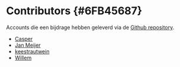 # Contributors {#6FB45687}
Accounts die een bijdrage hebben geleverd via de <a href='https://github.com/dataoverheid/dcat-ap-donl' target='_blank'>Github repository</a>.
<ul><li><a href='https://github.com/CasperKoop' target='_blank'>Casper</a></li>
<li><a href='https://github.com/importalis' target='_blank'>Jan Meijer</a></li>
<li><a href='https://github.com/keestrautwein' target='_blank'>keestrautwein</a></li>
<li><a href='https://github.com/WterBerg' target='_blank'>Willem</a></li>
</ul>
